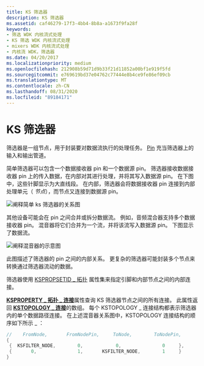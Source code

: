 ```yaml
---
title: KS 筛选器
description: KS 筛选器
ms.assetid: caf46279-17f3-4bb4-8b8a-a1673f9fa28f
keywords:
- 筛选 WDK 内核流式处理
- KS 筛选 WDK 内核流式处理
- mixers WDK 内核流式处理
- 内核流 WDK，筛选器
ms.date: 04/20/2017
ms.localizationpriority: medium
ms.openlocfilehash: 212908b59d71d9b33f21d11852a00bf1e919f5fd
ms.sourcegitcommit: e769619bd37e04762c77444e8b4ce9fe86ef09cb
ms.translationtype: MT
ms.contentlocale: zh-CN
ms.lasthandoff: 08/31/2020
ms.locfileid: "89184171"
---
```

# <a name="ks-filters"></a>KS 筛选器





筛选器是一组节点，用于封装要对数据流执行的处理任务。 [Pin](ks-pins.md) 充当筛选器上的输入和输出管道。

简单筛选器可以包含一个数据接收器 pin 和一个数据源 pin。 筛选器接收数据接收器 pin 上的传入数据，在内部对其进行处理，并将其写入数据源 pin。 在下图中，这些针脚显示为大直线段。 在内部，筛选器会将数据接收器 pin 连接到内部处理单元（ *节点*），而节点又连接到数据源 pin。

![阐释简单 ks 筛选器的关系图](images/ks01.png)

其他设备可能会在 pin 之间合并或拆分数据流。 例如，音频混合器支持多个数据接收器 pin。 混音器将它们合并为一个流，并将该流写入数据源 pin。 下图显示了数据流。

![阐释混音器的示意图](images/ks02.png)

此图描述了筛选器的 pin 之间的内部关系。 更复杂的筛选器可能封装多个节点来转换通过筛选器流动的数据。

筛选器使用 [KSPROPSETID \_ 拓扑](./kspropsetid-topology.md) 属性集来指定引脚和内部节点之间的内部连接。

[**KSPROPERTY \_ 拓扑 \_ 连接**](./ksproperty-topology-connections.md)属性查询 KS 筛选器节点之间的所有连接。 此属性返回 [**KSTOPOLOGY \_ 连接**](/windows-hardware/drivers/ddi/ks/ns-ks-kstopology_connection)的数组。 每个 KSTOPOLOGY \_ 连接结构都表示筛选器内的单个数据路径连接。 在上述混音器关系图中，KSTOPOLOGY 连接结构的顺序如下所示 \_ ：

```cpp
//    FromNode,       FromNodePin,     ToNode,        ToNodePin,
{
 {  KSFILTER_NODE,        0,            0,               0     },
 {       0,               1,       KSFILTER_NODE,        1     }
}
```

 

